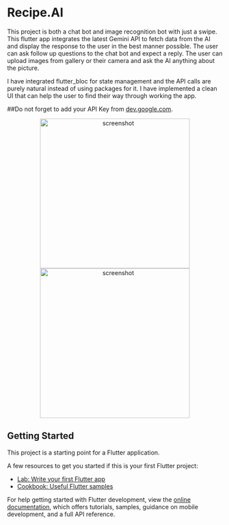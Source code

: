 # Recipe.AI

This project is both a chat bot and image recognition bot with just a swipe.
This flutter app integrates the latest Gemini API to fetch data from the AI and display the response to the user in the best manner possible.
The user can ask follow up questions to the chat bot and expect a reply.
The user can upload images from gallery or their camera and ask the AI anything about the picture.

I have integrated flutter_bloc for state management and the API calls are purely natural instead of using packages for it.
I have implemented a clean UI that can help the user to find their way through working the app.

##Do not forget to add your API Key from [dev.google.com](https://aistudio.google.com/app/apikey).

<p align="center">
<img src="https://github.com/MuhaAllAmeen/Flutter_AI_Chatbot/assets/77323997/be7c0362-4828-4bfe-a356-097be829d276" width="350" title="screenshot">
<img src="https://github.com/MuhaAllAmeen/Flutter_AI_Chatbot/assets/77323997/35c56cdf-2533-4bc0-bf34-fba2434f78ac" width="350" title="screenshot">
</p>

## Getting Started

This project is a starting point for a Flutter application.

A few resources to get you started if this is your first Flutter project:

- [Lab: Write your first Flutter app](https://docs.flutter.dev/get-started/codelab)
- [Cookbook: Useful Flutter samples](https://docs.flutter.dev/cookbook)

For help getting started with Flutter development, view the
[online documentation](https://docs.flutter.dev/), which offers tutorials,
samples, guidance on mobile development, and a full API reference.
